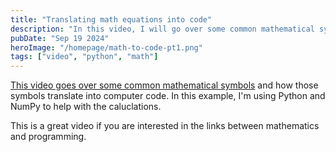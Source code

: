 ```yaml
---
title: "Translating math equations into code"
description: "In this video, I will go over some common mathematical symbols and how to translate that into Python code."
pubDate: "Sep 19 2024"
heroImage: "/homepage/math-to-code-pt1.png"
tags: ["video", "python", "math"]
---
```


[This video goes over some common mathematical symbols](https://www.youtube.com/watch?v=hNK9RuvEp30) and how those symbols translate into computer code. In this example, I'm using Python and NumPy to help with the caluclations. 

This is a great video if you are interested in the links between mathematics and programming. 

